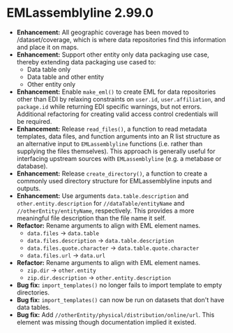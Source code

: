 # EMLassemblyline 2.99.0

* __Enhancement:__ All geographic coverage has been moved to /dataset/coverage, which is where data repositories find this information and place it on maps.
* __Enhancement:__ Support other entity only data packaging use case, thereby extending data packaging use cased to:
    * Data table only
    * Data table and other entity
    * Other entity only
* __Enhancement:__ Enable `make_eml()` to create EML for data repositories other than EDI by relaxing constraints on `user.id`, `user.affiliation`, and `package.id` while returning EDI specific warnings, but not errors. Additional refactoring for creating valid access control credentials will be required.
* __Enhancement:__ Release `read_files()`, a function to read metadata templates, data files, and function arguments into an R list structure as an alternative input to `EMLassemblyline` functions (i.e. rather than supplying the files themselves). This approach is generally useful for interfacing upstream sources with `EMLassemblyline` (e.g. a metabase or database).
* __Enhancement:__ Release `create_directory()`, a function to create a commonly used directory structure for EMLassemblyline inputs and outputs.
* __Enhancement:__ Use arguments `data.table.description` and `other.entity.description` for `//dataTable/entityName` and `//otherEntity/entityName`, respectively. This provides a more meaningful file description than the file name it self.
* __Refactor:__ Rename arguments to align with EML element names.
    * `data.files` -> `data.table`
    * `data.files.description` -> `data.table.description`
    * `data.files.quote.character` -> `data.table.quote.character`
    * `data.files.url` -> `data.url`
* __Refactor:__ Rename arguments to align with EML element names.
    * `zip.dir` -> `other.entity`
    * `zip.dir.description` -> `other.entity.description`
* __Bug fix:__ `import_templates()` no longer fails to import template to empty directories.
* __Bug fix:__ `import_templates()` can now be run on datasets that don't have data tables.
* __Bug fix:__ Add `//otherEntity/physical/distribution/online/url`. This element was missing though documentation implied it existed.
